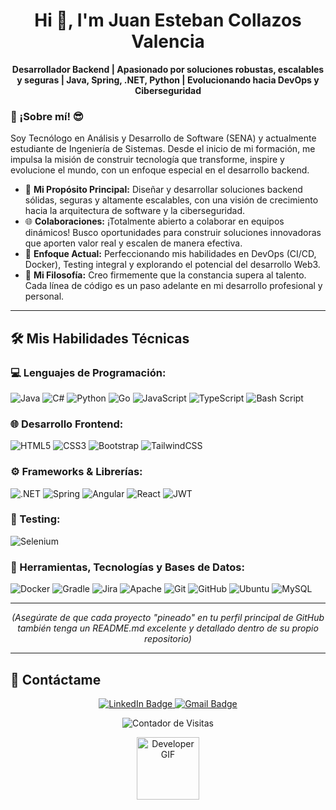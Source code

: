 <h1 align="center">Hi 👋, I'm Juan Esteban Collazos Valencia</h1>
<p align="center">
  <strong>Desarrollador Backend | Apasionado por soluciones robustas, escalables y seguras | Java, Spring, .NET, Python | Evolucionando hacia DevOps y Ciberseguridad</strong>
</p>

<!-- Opcional: Si quieres una imagen de cabecera, asegúrate de que el enlace funcione y sea relevante -->
<!-- <p align="center">
  <img src="URL_DE_TU_IMAGEN_DE_CABECERA_PROFESIONAL_O_BANNER" alt="Banner Profesional" width="800"/>
</p> -->

<h3>🎯 ¡Sobre mí! 😎</h3>

<p>Soy Tecnólogo en Análisis y Desarrollo de Software (SENA) y actualmente estudiante de Ingeniería de Sistemas. Desde el inicio de mi formación, me impulsa la misión de construir tecnología que transforme, inspire y evolucione el mundo, con un enfoque especial en el desarrollo backend.</p>

<ul>
    <li>🚀 <strong>Mi Propósito Principal:</strong> Diseñar y desarrollar soluciones backend sólidas, seguras y altamente escalables, con una visión de crecimiento hacia la arquitectura de software y la ciberseguridad.</li>
    <li>🌐 <strong>Colaboraciones:</strong> ¡Totalmente abierto a colaborar en equipos dinámicos! Busco oportunidades para construir soluciones innovadoras que aporten valor real y escalen de manera efectiva.</li>
    <li>📘 <strong>Enfoque Actual:</strong> Perfeccionando mis habilidades en DevOps (CI/CD, Docker), Testing integral y explorando el potencial del desarrollo Web3.</li>
    <li>🌟 <strong>Mi Filosofía:</strong> Creo firmemente que la constancia supera al talento. Cada línea de código es un paso adelante en mi desarrollo profesional y personal.</li>
</ul>

<hr/>

<h2>🛠️ Mis Habilidades Técnicas</h2>

<h3>💻 Lenguajes de Programación:</h3>
<p>
  <img src="https://img.shields.io/badge/java-%23ED8B00.svg?style=for-the-badge&logo=openjdk&logoColor=white" alt="Java"/>
  <img src="https://img.shields.io/badge/c%23-%23239120.svg?style=for-the-badge&logo=csharp&logoColor=white" alt="C#"/>
  <img src="https://img.shields.io/badge/python-3670A0?style=for-the-badge&logo=python&logoColor=ffdd54" alt="Python"/>
  <img src="https://img.shields.io/badge/go-%2300ADD8.svg?style=for-the-badge&logo=go&logoColor=white" alt="Go"/>
  <img src="https://img.shields.io/badge/javascript-%23323330.svg?style=for-the-badge&logo=javascript&logoColor=%23F7DF1E" alt="JavaScript"/>
  <img src="https://img.shields.io/badge/typescript-%23007ACC.svg?style=for-the-badge&logo=typescript&logoColor=white" alt="TypeScript"/>
  <img src="https://img.shields.io/badge/bash_script-%23121011.svg?style=for-the-badge&logo=gnu-bash&logoColor=white" alt="Bash Script"/>
</p>

<h3>🌐 Desarrollo Frontend:</h3>
<p>
  <img src="https://img.shields.io/badge/html5-%23E34F26.svg?style=for-the-badge&logo=html5&logoColor=white" alt="HTML5"/>
  <img src="https://img.shields.io/badge/css3-%231572B6.svg?style=for-the-badge&logo=css3&logoColor=white" alt="CSS3"/>
  <img src="https://img.shields.io/badge/bootstrap-%238511FA.svg?style=for-the-badge&logo=bootstrap&logoColor=white" alt="Bootstrap"/>
  <img src="https://img.shields.io/badge/tailwindcss-%2338B2AC.svg?style=for-the-badge&logo=tailwind-css&logoColor=white" alt="TailwindCSS"/>
</p>

<h3>⚙️ Frameworks & Librerías:</h3>
<p>
  <img src="https://img.shields.io/badge/.NET-5C2D91?style=for-the-badge&logo=.net&logoColor=white" alt=".NET"/>
  <img src="https://img.shields.io/badge/spring-%236DB33F.svg?style=for-the-badge&logo=spring&logoColor=white" alt="Spring"/>
  <img src="https://img.shields.io/badge/angular-%23DD0031.svg?style=for-the-badge&logo=angular&logoColor=white" alt="Angular"/>
  <img src="https://img.shields.io/badge/react-%2320232a.svg?style=for-the-badge&logo=react&logoColor=%2361DAFB" alt="React"/>
  <img src="https://img.shields.io/badge/JWT-black?style=for-the-badge&logo=JSON%20web%20tokens" alt="JWT"/>
</p>

<h3>🧪 Testing:</h3>
<p>
  <img src="https://img.shields.io/badge/-selenium-%43B02A?style=for-the-badge&logo=selenium&logoColor=white" alt="Selenium"/>
  <!-- Añade aquí otras herramientas/frameworks de testing que uses, ej: JUnit, Mockito, Jest, Cypress -->
</p>

<h3>🧰 Herramientas, Tecnologías y Bases de Datos:</h3>
<p>
  <img src="https://img.shields.io/badge/docker-%230db7ed.svg?style=for-the-badge&logo=docker&logoColor=white" alt="Docker"/>
  <img src="https://img.shields.io/badge/Gradle-02303A.svg?style=for-the-badge&logo=Gradle&logoColor=white" alt="Gradle"/>
  <img src="https://img.shields.io/badge/jira-%230A0FFF.svg?style=for-the-badge&logo=jira&logoColor=white" alt="Jira"/>
  <img src="https://img.shields.io/badge/apache-%23D42029.svg?style=for-the-badge&logo=apache&logoColor=white" alt="Apache"/>
  <img src="https://img.shields.io/badge/git-%23F05033.svg?style=for-the-badge&logo=git&logoColor=white" alt="Git"/>
  <img src="https://img.shields.io/badge/github-%23121011.svg?style=for-the-badge&logo=github&logoColor=white" alt="GitHub"/>
  <img src="https://img.shields.io/badge/Ubuntu-E95420?style=for-the-badge&logo=ubuntu&logoColor=white" alt="Ubuntu"/>
  <img src="https://img.shields.io/badge/mysql-4479A1.svg?style=for-the-badge&logo=mysql&logoColor=white" alt="MySQL"/>
  <!-- Añade aquí otras BBDD (PostgreSQL, MongoDB, etc.) o herramientas (Kubernetes, Jenkins, AWS, Azure, GCP) -->
</p>

<hr/>



<!-- EJEMPLO DE CÓMO PODRÍAS ESTRUCTURAR UN PROYECTO (¡PERSONALÍZALO!) -->
<!--
<details>
  <summary><strong>Nombre del Proyecto 1 (Ej: API REST de Gestión de Tareas con Spring Boot)</strong></summary>
  <br>
  <ul>
    <li><strong>Descripción:</strong> Desarrollo de una API RESTful para la gestión integral de tareas, permitiendo crear, leer, actualizar y eliminar tareas, asignarlas a usuarios y gestionar sus estados. Implementación de buenas prácticas de diseño API y principios SOLID.</li>
    <li><strong>Tecnologías Clave:</strong> Java 17, Spring Boot 3, Spring Security (JWT), Spring Data JPA, PostgreSQL, Docker, JUnit 5, Mockito.</li>
    <li><strong>Características Destacadas:</strong>
      <ul>
        <li>Autenticación y autorización basadas en tokens JWT.</li>
        <li>Operaciones CRUD completas para tareas y usuarios.</li>
        <li>Endpoints para filtrado y paginación de resultados.</li>
        <li>Documentación de API interactiva con Swagger/OpenAPI.</li>
        <li>Cobertura de pruebas unitarias y de integración superior al 80%.</li>
        <li>Contenerización para despliegue simplificado con Docker.</li>
      </ul>
    </li>
    <li><a href="[ENLACE A TU REPOSITORIO EN GITHUB]" target="_blank">🔗 Ver Repositorio</a> | <a href="[ENLACE AL PROYECTO DESPLEGADO (SI APLICA)]" target="_blank">🌐 Ver Demo (si aplica)</a></li>
  </ul>
</details>
<br>

<details>
  <summary><strong>Nombre del Proyecto 2 (Ej: Dashboard Interactivo con React y API .NET)</strong></summary>
  <br>
  <ul>
    <li><strong>Descripción:</strong> Creación de un panel de control dinámico para visualizar métricas clave consumiendo datos de una API backend construida con .NET. Interfaz de usuario intuitiva y responsiva.</li>
    <li><strong>Tecnologías Clave:</strong> React, TypeScript, Redux/Context API, .NET Core Web API, Entity Framework Core, SQL Server.</li>
    <li><strong>Características Destacadas:</strong>
      <ul>
        <li>Visualización de datos en tiempo real (o simulado).</li>
        <li>Componentes reutilizables y bien estructurados.</li>
        <li>Gestión de estado eficiente.</li>
      </ul>
    </li>
    <li><a href="[ENLACE A TU REPOSITORIO EN GITHUB]" target="_blank">🔗 Ver Repositorio</a> | <a href="[ENLACE AL PROYECTO DESPLEGADO (SI APLICA)]" target="_blank">🌐 Ver Demo (si aplica)</a></li>
  </ul>
</details>
<br>
-->
<p align="center"><em>(Asegúrate de que cada proyecto "pineado" en tu perfil principal de GitHub también tenga un README.md excelente y detallado dentro de su propio repositorio)</em></p>

<hr/>

<h2>🔗 Contáctame</h2>
<p align="center">
  <a href="https://www.linkedin.com/in/juanestebancollazosvalencia31" target="_blank">
    <img src="https://img.shields.io/badge/LinkedIn-0077B5?style=for-the-badge&logo=linkedin&logoColor=white" alt="LinkedIn Badge"/>
  </a>
  <a href="mailto:juanestebancollazosvalencia@gmail.com">
    <img src="https://img.shields.io/badge/Gmail-D14836?style=for-the-badge&logo=gmail&logoColor=white" alt="Gmail Badge"/>
  </a>
  <!-- Si tienes un portafolio web personal, ¡añádelo! -->
  <!-- 
  <a href="URL_DE_TU_PORTAFOLIO_WEB" target="_blank">
    <img src="https://img.shields.io/badge/Portfolio- complément_color?style=for-the-badge&logo=google-chrome&logoColor=white" alt="Portfolio Badge"/>
  </a> 
  -->
</p>

<p align="center">
  <img src="https://profile-counter.glitch.me/lincoln31/count.svg" alt="Contador de Visitas">
</p>

<div align="center">
  <img src="https://media.giphy.com/media/M9gbBd9nbDrOTu1Mqx/giphy.gif" width="100" alt="Developer GIF"/>
</div>
